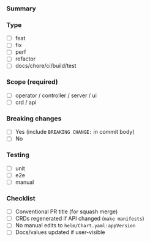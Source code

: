 ### Summary

<!-- What/why? Link issues. -->

### Type

- [ ] feat
- [ ] fix
- [ ] perf
- [ ] refactor
- [ ] docs/chore/ci/build/test

### Scope (required)

- [ ] operator / controller / server / ui
- [ ] crd / api

### Breaking changes

- [ ] Yes (include `BREAKING CHANGE:` in commit body)
- [ ] No

### Testing

- [ ] unit
- [ ] e2e
- [ ] manual

### Checklist

- [ ] Conventional PR title (for squash merge)
- [ ] CRDs regenerated if API changed (`make manifests`)
- [ ] No manual edits to `helm/Chart.yaml:appVersion`
- [ ] Docs/values updated if user-visible
